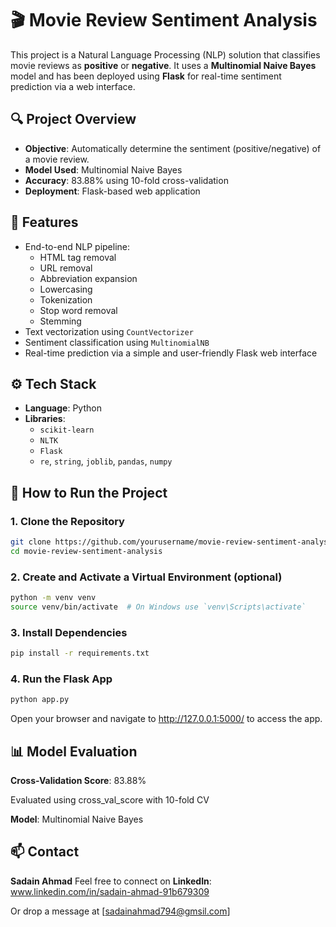 # 🎬 Movie Review Sentiment Analysis

This project is a Natural Language Processing (NLP) solution that classifies movie reviews as **positive** or **negative**. It uses a **Multinomial Naive Bayes** model and has been deployed using **Flask** for real-time sentiment prediction via a web interface.

## 🔍 Project Overview

- **Objective**: Automatically determine the sentiment (positive/negative) of a movie review.
- **Model Used**: Multinomial Naive Bayes
- **Accuracy**: 83.88% using 10-fold cross-validation
- **Deployment**: Flask-based web application

## 🧠 Features

- End-to-end NLP pipeline:
  - HTML tag removal
  - URL removal
  - Abbreviation expansion
  - Lowercasing
  - Tokenization
  - Stop word removal
  - Stemming
- Text vectorization using `CountVectorizer`
- Sentiment classification using `MultinomialNB`
- Real-time prediction via a simple and user-friendly Flask web interface

## ⚙️ Tech Stack

- **Language**: Python
- **Libraries**: 
  - `scikit-learn`
  - `NLTK`
  - `Flask`
  - `re`, `string`, `joblib`, `pandas`, `numpy`

## 🚀 How to Run the Project

### 1. Clone the Repository

```bash
git clone https://github.com/yourusername/movie-review-sentiment-analysis.git
cd movie-review-sentiment-analysis
```

### 2. Create and Activate a Virtual Environment (optional)

```bash
python -m venv venv
source venv/bin/activate  # On Windows use `venv\Scripts\activate`
```

### 3. Install Dependencies

```bash
pip install -r requirements.txt
```

### 4. Run the Flask App

```bash
python app.py
```

Open your browser and navigate to http://127.0.0.1:5000/ to access the app.


## 📊 Model Evaluation
**Cross-Validation Score**: 83.88%

Evaluated using cross_val_score with 10-fold CV

**Model**: Multinomial Naive Bayes

## 📫 Contact
**Sadain Ahmad**
Feel free to connect on **LinkedIn**: www.linkedin.com/in/sadain-ahmad-91b679309

Or drop a message at [sadainahmad794@gmsil.com]
